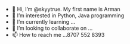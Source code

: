 - 👋 Hi, I’m @skyytrue. My first name is Arman
- 👀 I’m interested in Python, Java programming
- 🌱 I’m currently learning ...
- 💞️ I’m looking to collaborate on ...
- 📫 How to reach me ...8707 552 8393 

<!---
skyytrue/skyytrue is a ✨ special ✨ repository because its `README.md` (this file) appears on your GitHub profile.
You can click the Preview link to take a look at your changes.
--->
